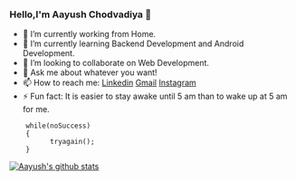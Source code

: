 ### Hello,I'm Aayush Chodvadiya 👋

- 🔭 I’m currently working from Home.
- 🌱 I’m currently learning Backend Development and Android Development.
- 👯 I’m looking to collaborate on Web Development.
- 💬 Ask me about whatever you want!
- 📫 How to reach me: [Linkedin](https://www.linkedin.com/in/aayush-chodvadiya/) [Gmail](mailto:auc1607@gmail.com) [Instagram](https://www.instagram.com/aayushchodvadiya_07/)
- ⚡ Fun fact: It is easier to stay awake until 5 am than to wake up at 5 am for me.  

  

```
    while(noSuccess)
    {
          tryagain();
    } 
```
  [![Aayush's github stats](https://github-readme-stats.vercel.app/api?username=aayush1607&show_icons=true&theme=highcontrast)](https://github.com/aayush1607/github-readme-stats)             
<!--
**aayush1607/aayush1607** is a ✨ _special_ ✨ repository because its `README.md` (this file) appears on your GitHub profile.

Here are some ideas to get you started:

 ...
 ...
 ...
- 🤔 I’m looking for help with ...
t ...
 ...
- 😄 Pronouns: ...
 ...
-->
